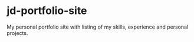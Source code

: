 # jd-portfolio-site
My personal portfolio site with listing of my skills, experience and personal projects.
